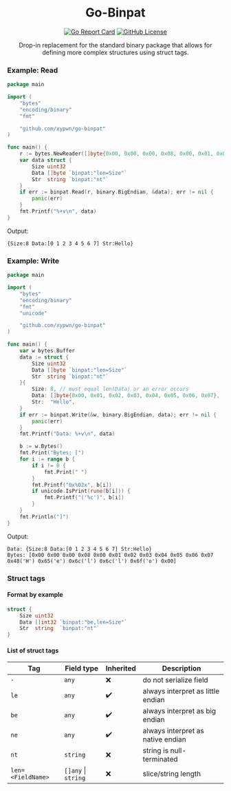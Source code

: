 <div align="center">

# Go-Binpat

[![Go Report Card](https://goreportcard.com/badge/github.com/xypwn/go-binpat)](https://goreportcard.com/report/github.com/xypwn/go-binpat)
[![GitHub License](https://img.shields.io/github/license/xypwn/go-binpat)](https://opensource.org/license/mit)

Drop-in replacement for the standard binary package that allows for defining more complex structures using struct tags.
</div>

### Example: Read
```go
package main

import (
	"bytes"
	"encoding/binary"
	"fmt"

	"github.com/xypwn/go-binpat"
)

func main() {
	r := bytes.NewReader([]byte{0x00, 0x00, 0x00, 0x08, 0x00, 0x01, 0x02, 0x03, 0x04, 0x05, 0x06, 0x07, 'H', 'e', 'l', 'l', 'o', 0x00})
	var data struct {
		Size uint32
		Data []byte `binpat:"len=Size"`
		Str  string `binpat:"nt"`
	}
	if err := binpat.Read(r, binary.BigEndian, &data); err != nil {
		panic(err)
	}
	fmt.Printf("%+v\n", data)
}
```

Output:
```
{Size:8 Data:[0 1 2 3 4 5 6 7] Str:Hello}
```

### Example: Write
```go
package main

import (
	"bytes"
	"encoding/binary"
	"fmt"
	"unicode"

	"github.com/xypwn/go-binpat"
)

func main() {
	var w bytes.Buffer
	data := struct {
		Size uint32
		Data []byte `binpat:"len=Size"`
		Str  string `binpat:"nt"`
	}{
		Size: 8, // must equal len(Data) or an error occurs
		Data: []byte{0x00, 0x01, 0x02, 0x03, 0x04, 0x05, 0x06, 0x07},
		Str:  "Hello",
	}
	if err := binpat.Write(&w, binary.BigEndian, data); err != nil {
		panic(err)
	}
	fmt.Printf("Data: %+v\n", data)

	b := w.Bytes()
	fmt.Print("Bytes: [")
	for i := range b {
		if i != 0 {
			fmt.Print(" ")
		}
		fmt.Printf("0x%02x", b[i])
		if unicode.IsPrint(rune(b[i])) {
			fmt.Printf("('%c')", b[i])
		}
	}
	fmt.Println("]")
}
```

Output:
```
Data: {Size:8 Data:[0 1 2 3 4 5 6 7] Str:Hello}
Bytes: [0x00 0x00 0x00 0x08 0x00 0x01 0x02 0x03 0x04 0x05 0x06 0x07 0x48('H') 0x65('e') 0x6c('l') 0x6c('l') 0x6f('o') 0x00]
```

### Struct tags
#### Format by example
```go
struct {
    Size uint32
    Data []int32 `binpat:"be,len=Size"`
    Str  string  `binpat:"nt"`
}
```

#### List of struct tags
| Tag                           | Field type          | Inherited | Description                         |
|-------------------------------|---------------------|-----------|-------------------------------------|
| `-`                           | `any`               | ❌        | do not serialize field              |
| `le`                          | `any`               | ✔️        | always interpret as little endian   |
| `be`                          | `any`               | ✔️        | always interpret as big endian      |
| `ne`                          | `any`               | ✔️        | always interpret as native endian   |
| `nt`                          | `string`            | ❌        | string is null-terminated           |
| `len=<FieldName>`             | `[]any` \| `string` | ❌        | slice/string length                 |